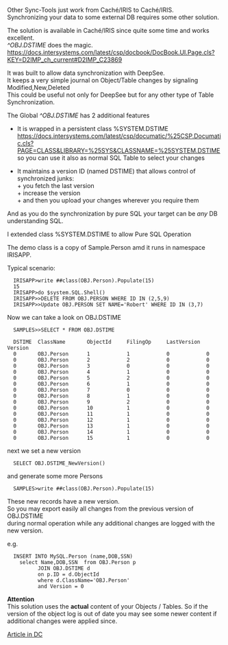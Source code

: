 Other Sync-Tools just work from Caché/IRIS to Caché/IRIS.  
Synchronizing your data to some external DB requires some other solution.  
  
The solution is available in Caché/IRIS since quite some time and works excellent.  
*^OBJ.DSTIME* does the magic.  
https://docs.intersystems.com/latest/csp/docbook/DocBook.UI.Page.cls?KEY=D2IMP_ch_current#D2IMP_C23869
  
It was built to allow data synchronization with DeepSee.    
It keeps a very simple journal on Object/Table changes by signaling  Modified,New,Deleted  
This could be useful not only for DeepSee but for any other  type of Table Synchronization.    
  
The Global *^OBJ.DSTIME* has 2 additional features   
- It is wrapped in a persistent class %SYSTEM.DSTIME      
  https://docs.intersystems.com/latest/csp/documatic/%25CSP.Documatic.cls?PAGE=CLASS&LIBRARY=%25SYS&CLASSNAME=%25SYSTEM.DSTIME   
so you can use it also as normal SQL Table to select your changes  
  
- It maintains a version ID (named DSTIME)  that allows control of synchronized junks:  
       + you fetch the last version  
       + increase the version  
       + and then you upload your changes wherever you require them  
  
And as you do the synchronization by pure SQL your target can be _any_ DB understanding SQL.  
  
I extended class %SYSTEM.DSTIME to allow Pure SQL Operation  

The demo class is a copy of Sample.Person amd it runs in namespace IRISAPP.   

Typical scenario:
~~~
  IRISAPP>write ##class(OBJ.Person).Populate(15)  
  15  
  IRISAPP>do $system.SQL.Shell()  
  IRISAPP>>DELETE FROM OBJ.PERSON WHERE ID IN (2,5,9)  
  IRISAPP>>Update OBJ.PERSON SET NAME='Robert' WHERE ID IN (3,7)  
~~~

Now we can take a look on OBJ.DSTIME  

~~~
  SAMPLES>>SELECT * FROM OBJ.DSTIME  
     
  DSTIME  ClassName       ObjectId     FilingOp     LastVersion  Version 
  0       OBJ.Person      1            1            0            0     
  0       OBJ.Person      2            2            0            0     
  0       OBJ.Person      3            0            0            0     
  0       OBJ.Person      4            1            0            0      
  0       OBJ.Person      5            2            0            0     
  0       OBJ.Person      6            1            0            0     
  0       OBJ.Person      7            0            0            0     
  0       OBJ.Person      8            1            0            0        
  0       OBJ.Person      9            2            0            0     
  0       OBJ.Person      10           1            0            0     
  0       OBJ.Person      11           1            0            0     
  0       OBJ.Person      12           1            0            0     
  0       OBJ.Person      13           1            0            0     
  0       OBJ.Person      14           1            0            0     
  0       OBJ.Person      15           1            0            0     
~~~
next we set a new version  
~~~
  SELECT OBJ.DSTIME_NewVersion()  
~~~
and generate some more Persons  
~~~
  SAMPLES>write ##class(OBJ.Person).Populate(15) 
~~~

These new records have a new version.  
So you may export easily all changes from the previous version of OBJ.DSTIME  
during normal operation while any additional changes are logged with the new version.

e.g.
~~~
  INSERT INTO MySQL.Person (name,DOB,SSN)   
    select Name,DOB,SSN  from OBJ.Person p  
          JOIN OBJ.DSTIME d  
          on p.ID = d.ObjectId  
          where d.ClassName='OBJ.Person'  
          and Version = 0   
~~~
**Attention**  
This solution uses the **actual** content of your Objects / Tables.
So if the version of the object log is out of date you may see some newer content if additional changes were applied since.

[Article in DC](https://community.intersystems.com/post/synchronize-data-dstime)
